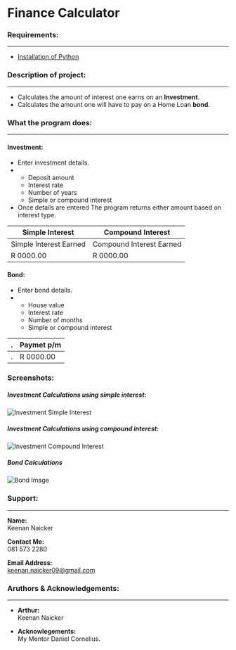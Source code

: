 # Finance Calculator

### Requirements:
---
* [Installation of Python](https://www.python.org/downloads)

### Description of project:
----
* Calculates the amount of interest one earns on an **Investment**.
* Calculates the amount one will have to pay on a Home Loan **bond**.

### What the program does:
----
#### Investment:
* Enter investment details.
*   - Deposit amount  
    - Interest rate  
    - Number of years  
    - Simple or compound interest  
* Once details are entered The program returns either amount based on interest type.

Simple Interest | Compound Interest
------------------|--------------------
Simple Interest Earned | Compound Interest Earned
R 0000.00 | R 0000.00
  

#### Bond:
* Enter bond details.
*   - House value  
    - Interest rate  
    - Number of months  
    - Simple or compound interest 

 . |Paymet p/m
 ----------|---------
 . |R 0000.00  

### Screenshots:
##### Investment Calculations using simple interest:
![Investment Simple Interest](https://github.com/keenan-n/HypeDev_Python_L2Task12_FinanceCalculator/blob/master/inv_simple.png)
##### Investment Calculations using compound interest:
![Investment Compound Interest](https://github.com/keenan-n/HypeDev_Python_L2Task12_FinanceCalculator/blob/master/inv_compound.png)
##### Bond Calculations
![Bond Image](https://github.com/keenan-n/HypeDev_Python_L2Task12_FinanceCalculator/blob/master/bond.png)


### Support:
----
**Name:**  
Keenan Naicker  

**Contact Me:**  
081 573 2280
  
**Email Address:**    
keenan.naicker09@gmail.com

### Aruthors & Acknowledgements:
----
* **Arthur:**  
Keenan Naicker
  
* **Acknowlegements:**  
My Mentor Daniel Cornelius.
